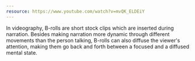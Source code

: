 ```yaml
---
resource: https://www.youtube.com/watch?v=mvQK_ELDEiY
---
```


In videography, B-rolls are short stock clips which are inserted during narration. Besides making narration more dynamic through different movements than the person talking, B-rolls can also diffuse the viewer's attention, making them go back and forth between a focused and a diffused mental state.